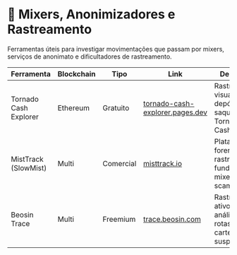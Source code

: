 # 🧼 Mixers, Anonimizadores e Rastreamento

Ferramentas úteis para investigar movimentações que passam por mixers, serviços de anonimato e dificultadores de rastreamento.

| Ferramenta               | Blockchain       | Tipo        | Link                                                                 | Descrição |
|--------------------------|------------------|-------------|----------------------------------------------------------------------|-----------|
| Tornado Cash Explorer    | Ethereum         | Gratuito    | [tornado-cash-explorer.pages.dev](https://tornadoether.cash/r/tornado-cash-explorer) | Rastreamento visual de depósitos e saques do Tornado Cash. |
| MistTrack (SlowMist)     | Multi            | Comercial   | [misttrack.io](https://misttrack.io)                                | Plataforma forense para rastrear fundos, mixers e scams. |
| Beosin Trace             | Multi            | Freemium    | [trace.beosin.com](https://trace.beosin.com)                        | Rastreio de ativos, análise de rotas e carteiras suspeitas. |
